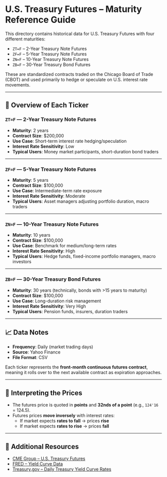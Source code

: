 # U.S. Treasury Futures – Maturity Reference Guide

This directory contains historical data for U.S. Treasury Futures with four different maturities:

- `ZT=F` – 2-Year Treasury Note Futures  
- `ZF=F` – 5-Year Treasury Note Futures  
- `ZN=F` – 10-Year Treasury Note Futures  
- `ZB=F` – 30-Year Treasury Bond Futures  

These are standardized contracts traded on the Chicago Board of Trade (CBOT) and used primarily to hedge or speculate on U.S. interest rate movements.

---

## 📘 Overview of Each Ticker

### `ZT=F` — 2-Year Treasury Note Futures

- **Maturity**: 2 years  
- **Contract Size**: $200,000 
- **Use Case**: Short-term interest rate hedging/speculation  
- **Interest Rate Sensitivity**: Low  
- **Typical Users**: Money market participants, short-duration bond traders

---

### `ZF=F` — 5-Year Treasury Note Futures

- **Maturity**: 5 years  
- **Contract Size**: $100,000  
- **Use Case**: Intermediate-term rate exposure  
- **Interest Rate Sensitivity**: Moderate  
- **Typical Users**: Asset managers adjusting portfolio duration, macro traders

---

### `ZN=F` — 10-Year Treasury Note Futures

- **Maturity**: 10 years  
- **Contract Size**: $100,000  
- **Use Case**: Benchmark for medium/long-term rates  
- **Interest Rate Sensitivity**: High  
- **Typical Users**: Hedge funds, fixed-income portfolio managers, macro investors

---

### `ZB=F` — 30-Year Treasury Bond Futures

- **Maturity**: 30 years (technically, bonds with >15 years to maturity)  
- **Contract Size**: $100,000  
- **Use Case**: Long-duration risk management  
- **Interest Rate Sensitivity**: Very High  
- **Typical Users**: Pension funds, insurers, duration traders

---

## 📈 Data Notes

- **Frequency**: Daily (market trading days)  
- **Source**: Yahoo Finance  
- **File Format**: CSV

Each ticker represents the **front-month continuous futures contract**, meaning it rolls over to the next available contract as expiration approaches.

---

## 🧠 Interpreting the Prices

- The futures price is quoted in **points** and **32nds of a point** (e.g., `124'16` = 124.5).
- Futures prices **move inversely** with interest rates:
  - If market expects **rates to fall** → prices **rise**
  - If market expects **rates to rise** → prices **fall**

---

## 🔗 Additional Resources

- [CME Group – U.S. Treasury Futures](https://www.cmegroup.com/markets/interest-rates.html)
- [FRED – Yield Curve Data](https://fred.stlouisfed.org/)
- [Treasury.gov – Daily Treasury Yield Curve Rates](https://home.treasury.gov/)
